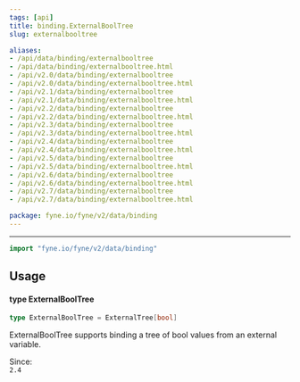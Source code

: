 ```yaml
---
tags: [api]
title: binding.ExternalBoolTree
slug: externalbooltree

aliases:
- /api/data/binding/externalbooltree
- /api/data/binding/externalbooltree.html
- /api/v2.0/data/binding/externalbooltree
- /api/v2.0/data/binding/externalbooltree.html
- /api/v2.1/data/binding/externalbooltree
- /api/v2.1/data/binding/externalbooltree.html
- /api/v2.2/data/binding/externalbooltree
- /api/v2.2/data/binding/externalbooltree.html
- /api/v2.3/data/binding/externalbooltree
- /api/v2.3/data/binding/externalbooltree.html
- /api/v2.4/data/binding/externalbooltree
- /api/v2.4/data/binding/externalbooltree.html
- /api/v2.5/data/binding/externalbooltree
- /api/v2.5/data/binding/externalbooltree.html
- /api/v2.6/data/binding/externalbooltree
- /api/v2.6/data/binding/externalbooltree.html
- /api/v2.7/data/binding/externalbooltree
- /api/v2.7/data/binding/externalbooltree.html

package: fyne.io/fyne/v2/data/binding
---
```



---
```go
import "fyne.io/fyne/v2/data/binding"
```

## Usage

#### type ExternalBoolTree

```go
type ExternalBoolTree = ExternalTree[bool]
```

ExternalBoolTree supports binding a tree of bool values from an external variable.


<div class="since">Since: <code>
2.4</code></div>
